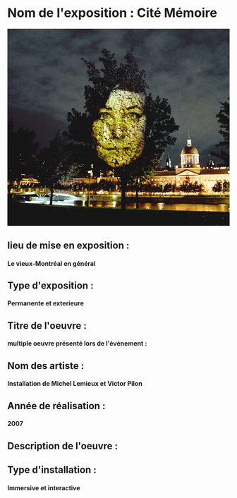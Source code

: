 <h1> Nom de l'exposition : Cité Mémoire </h1>

<img src="images/40006H_4.jpeg" width="600"> 

<h2> lieu de mise en exposition :</h2>
<h4> Le vieux-Montréal en général </h4>

<h2> Type d'exposition : </h2>
<h4> Permanente et exterieure </h4>
<h2> Titre de l'oeuvre :</h2>
<h4> multiple oeuvre présenté lors de l'événement :</h4>
<h2> Nom des artiste : </h2>
<h4> Installation de Michel Lemieux et Victor Pilon </h4>
<h2> Année de réalisation :</h2>
<h4> 2007 </h4>
<h2> Description de l'oeuvre :</h2>
<h4> </h4>
<h2> Type d'installation :</h2>
<h4> Immersive et interactive</h4>



 

